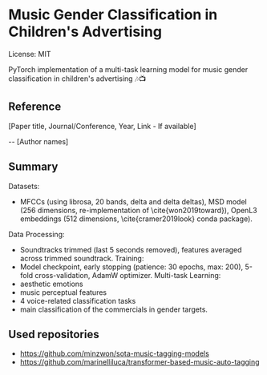 # Music Gender Classification in Children's Advertising

License: MIT

PyTorch implementation of a multi-task learning model for music gender classification in children's advertising 🎶📺

## Reference
[Paper title, Journal/Conference, Year, Link - If available]

-- [Author names]

## Summary

Datasets: 
- MFCCs (using librosa, 20 bands, delta and delta deltas), MSD model (256 dimensions, re-implementation of \cite{won2019toward}), OpenL3 embeddings (512 dimensions, \cite{cramer2019look} conda package).

Data Processing: 
- Soundtracks trimmed (last 5 seconds removed), features averaged across trimmed soundtrack.
Training: 
- Model checkpoint, early stopping (patience: 30 epochs, max: 200), 5-fold cross-validation, AdamW optimizer.
Multi-task Learning: 
- aesthetic emotions
- music perceptual features
- 4 voice-related classification tasks
- main classification of the commercials in gender targets.

## Used repositories
- https://github.com/minzwon/sota-music-tagging-models 
- https://github.com/marinelliluca/transformer-based-music-auto-tagging
